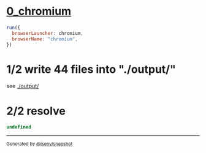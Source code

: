 # [0_chromium](../../dev_errors_snapshots.test.mjs#L94)

```js
run({
  browserLauncher: chromium,
  browserName: "chromium",
})
```

# 1/2 write 44 files into "./output/"

see [./output/](./output/)

# 2/2 resolve

```js
undefined
```

---

<sub>
  Generated by <a href="https://github.com/jsenv/core/tree/main/packages/independent/snapshot">@jsenv/snapshot</a>
</sub>
